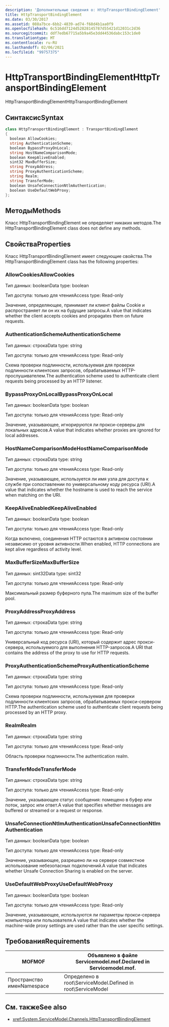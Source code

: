 ```yaml
---
description: 'Дополнительные сведения о: HttpTransportBindingElement'
title: HttpTransportBindingElement
ms.date: 03/30/2017
ms.assetid: 088a7bce-6bb2-4839-ad74-f68d4b1aa0f9
ms.openlocfilehash: 6c516dd7124d52828145787d55421d12031c2d36
ms.sourcegitcommit: ddf7edb67715a5b9a45e3dd44536dabc153c1de0
ms.translationtype: MT
ms.contentlocale: ru-RU
ms.lasthandoff: 02/06/2021
ms.locfileid: "99757375"
---
```

# <a name="httptransportbindingelement"></a><span data-ttu-id="9e039-103">HttpTransportBindingElement</span><span class="sxs-lookup"><span data-stu-id="9e039-103">HttpTransportBindingElement</span></span>

<span data-ttu-id="9e039-104">HttpTransportBindingElement</span><span class="sxs-lookup"><span data-stu-id="9e039-104">HttpTransportBindingElement</span></span>  
  
## <a name="syntax"></a><span data-ttu-id="9e039-105">Синтаксис</span><span class="sxs-lookup"><span data-stu-id="9e039-105">Syntax</span></span>  
  
```csharp
class HttpTransportBindingElement : TransportBindingElement  
{  
  boolean AllowCookies;  
  string AuthenticationScheme;  
  boolean BypassProxyOnLocal;  
  string HostNameComparisonMode;  
  boolean KeepAliveEnabled;  
  sint32 MaxBufferSize;  
  string ProxyAddress;  
  string ProxyAuthenticationScheme;  
  string Realm;  
  string TransferMode;  
  boolean UnsafeConnectionNtlmAuthentication;  
  boolean UseDefaultWebProxy;  
};  
```  
  
## <a name="methods"></a><span data-ttu-id="9e039-106">Методы</span><span class="sxs-lookup"><span data-stu-id="9e039-106">Methods</span></span>  

 <span data-ttu-id="9e039-107">Класс HttpTransportBindingElement не определяет никаких методов.</span><span class="sxs-lookup"><span data-stu-id="9e039-107">The HttpTransportBindingElement class does not define any methods.</span></span>  
  
## <a name="properties"></a><span data-ttu-id="9e039-108">Свойства</span><span class="sxs-lookup"><span data-stu-id="9e039-108">Properties</span></span>  

 <span data-ttu-id="9e039-109">Класс HttpTransportBindingElement имеет следующие свойства.</span><span class="sxs-lookup"><span data-stu-id="9e039-109">The HttpTransportBindingElement class has the following properties:</span></span>  
  
### <a name="allowcookies"></a><span data-ttu-id="9e039-110">AllowCookies</span><span class="sxs-lookup"><span data-stu-id="9e039-110">AllowCookies</span></span>  

 <span data-ttu-id="9e039-111">Тип данных: boolean</span><span class="sxs-lookup"><span data-stu-id="9e039-111">Data type: boolean</span></span>  
  
 <span data-ttu-id="9e039-112">Тип доступа: только для чтения</span><span class="sxs-lookup"><span data-stu-id="9e039-112">Access type: Read-only</span></span>  
  
 <span data-ttu-id="9e039-113">Значение, определяющее, принимает ли клиент файлы Cookie и распространяет ли он их на будущие запросы.</span><span class="sxs-lookup"><span data-stu-id="9e039-113">A value that indicates whether the client accepts cookies and propagates them on future requests.</span></span>  
  
### <a name="authenticationscheme"></a><span data-ttu-id="9e039-114">AuthenticationScheme</span><span class="sxs-lookup"><span data-stu-id="9e039-114">AuthenticationScheme</span></span>  

 <span data-ttu-id="9e039-115">Тип данных: строка</span><span class="sxs-lookup"><span data-stu-id="9e039-115">Data type: string</span></span>  
  
 <span data-ttu-id="9e039-116">Тип доступа: только для чтения</span><span class="sxs-lookup"><span data-stu-id="9e039-116">Access type: Read-only</span></span>  
  
 <span data-ttu-id="9e039-117">Схема проверки подлинности, используемая для проверки подлинности клиентских запросов, обрабатываемых HTTP-прослушивателем.</span><span class="sxs-lookup"><span data-stu-id="9e039-117">The authentication scheme used to authenticate client requests being processed by an HTTP listener.</span></span>  
  
### <a name="bypassproxyonlocal"></a><span data-ttu-id="9e039-118">BypassProxyOnLocal</span><span class="sxs-lookup"><span data-stu-id="9e039-118">BypassProxyOnLocal</span></span>  

 <span data-ttu-id="9e039-119">Тип данных: boolean</span><span class="sxs-lookup"><span data-stu-id="9e039-119">Data type: boolean</span></span>  
  
 <span data-ttu-id="9e039-120">Тип доступа: только для чтения</span><span class="sxs-lookup"><span data-stu-id="9e039-120">Access type: Read-only</span></span>  
  
 <span data-ttu-id="9e039-121">Значение, указывающее, игнорируются ли прокси-серверы для локальных адресов.</span><span class="sxs-lookup"><span data-stu-id="9e039-121">A value that indicates whether proxies are ignored for local addresses.</span></span>  
  
### <a name="hostnamecomparisonmode"></a><span data-ttu-id="9e039-122">HostNameComparisonMode</span><span class="sxs-lookup"><span data-stu-id="9e039-122">HostNameComparisonMode</span></span>  

 <span data-ttu-id="9e039-123">Тип данных: строка</span><span class="sxs-lookup"><span data-stu-id="9e039-123">Data type: string</span></span>  
  
 <span data-ttu-id="9e039-124">Тип доступа: только для чтения</span><span class="sxs-lookup"><span data-stu-id="9e039-124">Access type: Read-only</span></span>  
  
 <span data-ttu-id="9e039-125">Значение, указывающее, используется ли имя узла для доступа к службе при сопоставлении по универсальному коду ресурса (URI).</span><span class="sxs-lookup"><span data-stu-id="9e039-125">A value that indicates whether the hostname is used to reach the service when matching on the URI.</span></span>  
  
### <a name="keepaliveenabled"></a><span data-ttu-id="9e039-126">KeepAliveEnabled</span><span class="sxs-lookup"><span data-stu-id="9e039-126">KeepAliveEnabled</span></span>  

 <span data-ttu-id="9e039-127">Тип данных: boolean</span><span class="sxs-lookup"><span data-stu-id="9e039-127">Data type: boolean</span></span>  
  
 <span data-ttu-id="9e039-128">Тип доступа: только для чтения</span><span class="sxs-lookup"><span data-stu-id="9e039-128">Access type: Read-only</span></span>  
  
 <span data-ttu-id="9e039-129">Когда включено, соединения HTTP остаются в активном состоянии независимо от уровня активности.</span><span class="sxs-lookup"><span data-stu-id="9e039-129">When enabled, HTTP connections are kept alive regardless of activity level.</span></span>  
  
### <a name="maxbuffersize"></a><span data-ttu-id="9e039-130">MaxBufferSize</span><span class="sxs-lookup"><span data-stu-id="9e039-130">MaxBufferSize</span></span>  

 <span data-ttu-id="9e039-131">Тип данных: sint32</span><span class="sxs-lookup"><span data-stu-id="9e039-131">Data type: sint32</span></span>  
  
 <span data-ttu-id="9e039-132">Тип доступа: только для чтения</span><span class="sxs-lookup"><span data-stu-id="9e039-132">Access type: Read-only</span></span>  
  
 <span data-ttu-id="9e039-133">Максимальный размер буферного пула.</span><span class="sxs-lookup"><span data-stu-id="9e039-133">The maximum size of the buffer pool.</span></span>  
  
### <a name="proxyaddress"></a><span data-ttu-id="9e039-134">ProxyAddress</span><span class="sxs-lookup"><span data-stu-id="9e039-134">ProxyAddress</span></span>  

 <span data-ttu-id="9e039-135">Тип данных: строка</span><span class="sxs-lookup"><span data-stu-id="9e039-135">Data type: string</span></span>  
  
 <span data-ttu-id="9e039-136">Тип доступа: только для чтения</span><span class="sxs-lookup"><span data-stu-id="9e039-136">Access type: Read-only</span></span>  
  
 <span data-ttu-id="9e039-137">Универсальный код ресурса (URI), который содержит адрес прокси-сервера, используемого для выполнения HTTP-запросов.</span><span class="sxs-lookup"><span data-stu-id="9e039-137">A URI that contains the address of the proxy to use for HTTP requests.</span></span>  
  
### <a name="proxyauthenticationscheme"></a><span data-ttu-id="9e039-138">ProxyAuthenticationScheme</span><span class="sxs-lookup"><span data-stu-id="9e039-138">ProxyAuthenticationScheme</span></span>  

 <span data-ttu-id="9e039-139">Тип данных: строка</span><span class="sxs-lookup"><span data-stu-id="9e039-139">Data type: string</span></span>  
  
 <span data-ttu-id="9e039-140">Тип доступа: только для чтения</span><span class="sxs-lookup"><span data-stu-id="9e039-140">Access type: Read-only</span></span>  
  
 <span data-ttu-id="9e039-141">Схема проверки подлинности, используемая для проверки подлинности клиентских запросов, обрабатываемых прокси-сервером HTTP.</span><span class="sxs-lookup"><span data-stu-id="9e039-141">The authentication scheme used to authenticate client requests being processed by an HTTP proxy.</span></span>  
  
### <a name="realm"></a><span data-ttu-id="9e039-142">Realm</span><span class="sxs-lookup"><span data-stu-id="9e039-142">Realm</span></span>  

 <span data-ttu-id="9e039-143">Тип данных: строка</span><span class="sxs-lookup"><span data-stu-id="9e039-143">Data type: string</span></span>  
  
 <span data-ttu-id="9e039-144">Тип доступа: только для чтения</span><span class="sxs-lookup"><span data-stu-id="9e039-144">Access type: Read-only</span></span>  
  
 <span data-ttu-id="9e039-145">Область проверки подлинности.</span><span class="sxs-lookup"><span data-stu-id="9e039-145">The authentication realm.</span></span>  
  
### <a name="transfermode"></a><span data-ttu-id="9e039-146">TransferMode</span><span class="sxs-lookup"><span data-stu-id="9e039-146">TransferMode</span></span>  

 <span data-ttu-id="9e039-147">Тип данных: строка</span><span class="sxs-lookup"><span data-stu-id="9e039-147">Data type: string</span></span>  
  
 <span data-ttu-id="9e039-148">Тип доступа: только для чтения</span><span class="sxs-lookup"><span data-stu-id="9e039-148">Access type: Read-only</span></span>  
  
 <span data-ttu-id="9e039-149">Значение, указывающее статус сообщения: помещено в буфер или поток, запрос или ответ.</span><span class="sxs-lookup"><span data-stu-id="9e039-149">A value that specifies whether messages are buffered or streamed or a request or response.</span></span>  
  
### <a name="unsafeconnectionntlmauthentication"></a><span data-ttu-id="9e039-150">UnsafeConnectionNtlmAuthentication</span><span class="sxs-lookup"><span data-stu-id="9e039-150">UnsafeConnectionNtlmAuthentication</span></span>  

 <span data-ttu-id="9e039-151">Тип данных: boolean</span><span class="sxs-lookup"><span data-stu-id="9e039-151">Data type: boolean</span></span>  
  
 <span data-ttu-id="9e039-152">Тип доступа: только для чтения</span><span class="sxs-lookup"><span data-stu-id="9e039-152">Access type: Read-only</span></span>  
  
 <span data-ttu-id="9e039-153">Значение, указывающее, разрешено ли на сервере совместное использование небезопасных подключений.</span><span class="sxs-lookup"><span data-stu-id="9e039-153">A value that indicates whether Unsafe Connection Sharing is enabled on the server.</span></span>  
  
### <a name="usedefaultwebproxy"></a><span data-ttu-id="9e039-154">UseDefaultWebProxy</span><span class="sxs-lookup"><span data-stu-id="9e039-154">UseDefaultWebProxy</span></span>  

 <span data-ttu-id="9e039-155">Тип данных: boolean</span><span class="sxs-lookup"><span data-stu-id="9e039-155">Data type: boolean</span></span>  
  
 <span data-ttu-id="9e039-156">Тип доступа: только для чтения</span><span class="sxs-lookup"><span data-stu-id="9e039-156">Access type: Read-only</span></span>  
  
 <span data-ttu-id="9e039-157">Значение, указывающее, используются ли параметры прокси-сервера компьютера или пользователя.</span><span class="sxs-lookup"><span data-stu-id="9e039-157">A value that indicates whether the machine-wide proxy settings are used rather than the user specific settings.</span></span>  
  
## <a name="requirements"></a><span data-ttu-id="9e039-158">Требования</span><span class="sxs-lookup"><span data-stu-id="9e039-158">Requirements</span></span>  
  
|<span data-ttu-id="9e039-159">MOF</span><span class="sxs-lookup"><span data-stu-id="9e039-159">MOF</span></span>|<span data-ttu-id="9e039-160">Объявлено в файле Servicemodel.mof.</span><span class="sxs-lookup"><span data-stu-id="9e039-160">Declared in Servicemodel.mof.</span></span>|  
|---------|-----------------------------------|  
|<span data-ttu-id="9e039-161">Пространство имен</span><span class="sxs-lookup"><span data-stu-id="9e039-161">Namespace</span></span>|<span data-ttu-id="9e039-162">Определено в root\ServiceModel.</span><span class="sxs-lookup"><span data-stu-id="9e039-162">Defined in root\ServiceModel</span></span>|  
  
## <a name="see-also"></a><span data-ttu-id="9e039-163">См. также</span><span class="sxs-lookup"><span data-stu-id="9e039-163">See also</span></span>

- <xref:System.ServiceModel.Channels.HttpTransportBindingElement>
